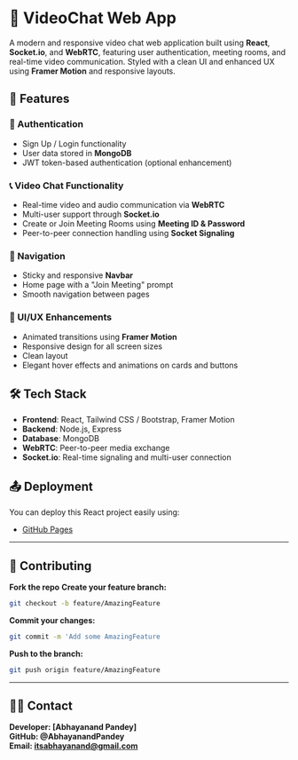 # 🎥 VideoChat Web App

A modern and responsive video chat web application built using **React**, **Socket.io**, and **WebRTC**, featuring user authentication, meeting rooms, and real-time video communication. Styled with a clean UI and enhanced UX using **Framer Motion** and responsive layouts.

## 🚀 Features

### 🔐 Authentication
- Sign Up / Login functionality
- User data stored in **MongoDB**
- JWT token-based authentication (optional enhancement)

### 📞 Video Chat Functionality
- Real-time video and audio communication via **WebRTC**
- Multi-user support through **Socket.io**
- Create or Join Meeting Rooms using **Meeting ID & Password**
- Peer-to-peer connection handling using **Socket Signaling**

### 🧭 Navigation
- Sticky and responsive **Navbar**
- Home page with a "Join Meeting" prompt
- Smooth navigation between pages

### 💬 UI/UX Enhancements
- Animated transitions using **Framer Motion**
- Responsive design for all screen sizes
- Clean layout 
- Elegant hover effects and animations on cards and buttons

## 🛠 Tech Stack

- **Frontend**: React, Tailwind CSS / Bootstrap, Framer Motion
- **Backend**: Node.js, Express
- **Database**: MongoDB
- **WebRTC**: Peer-to-peer media exchange
- **Socket.io**: Real-time signaling and multi-user connection

## 📤 Deployment

You can deploy this React project easily using:

- [GitHub Pages](https://github.com/AbhayanandPandey/VideoChat_Web)

---

## 🙌 Contributing

 **Fork the repo**
 **Create your feature branch:** 
   ```bash
   git checkout -b feature/AmazingFeature
   ```
 **Commit your changes:** 
   ```bash
   git commit -m 'Add some AmazingFeature
   ```
 **Push to the branch:** 
   ```bash
   git push origin feature/AmazingFeature
   ```

---

## 🙋‍♂️ Contact
 **Developer: [Abhayanand Pandey]**<br/>
 **GitHub: @AbhayanandPandey**<br/>
 **Email: itsabhayanand@gmail.com**<br/>

